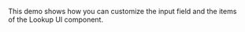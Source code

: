 This demo shows how you can customize the input field and the items of&nbsp;the Lookup UI component.